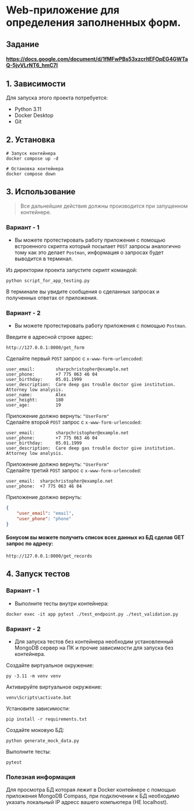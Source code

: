# Web-приложение для определения заполненных форм.

## Задание
#### https://docs.google.com/document/d/1fMFwPBs53xzcrltEFOpEG4GWTaQ-5jvVLrNT6_hmC7I

## 1. Зависимости
Для запуска этого проекта потребуется:
- Python 3.11
- Docker Desktop
- Git

## 2. Установка
```shell script
# Запуск контейнера
docker compose up -d

# Остановка контейнера
docker compose down
```

## 3. Использование
> Все дальнейшие действия должны производится при запущенном контейнере.

### Вариант - 1
- Вы можете протестировать работу приложения с помощью встроенного скрипта который посылает `POST` запросы аналогично тому как это делает `Postman`, информация о запросах будет выводится в терминал.

Из директории проекта запустите скрипт командой:
```shell script
python script_for_app_testing.py
```
В терминале вы увидите сообщения о сделанных запросах и полученных ответах от приложения.

### Вариант - 2
- Вы можете протестировать работу приложения с помощью `Postman`.

Введите в адресной строке адрес:
```
http://127.0.0.1:8000/get_form
```

Сделайте первый `POST` запрос с `x-www-form-urlencoded`:
```
user_email:        sharpchristopher@example.net
user_phone:        +7 775 063 46 04
user_birthday:     05.01.1999
user_description:  Care deep gas trouble doctor give institution. Attorney low analysis.
user_name:         Alex
user_height:       180
user_age:          19
```
Приложение должно вернуть: `"UserForm"`
<br/>
Сделайте второй `POST` запрос с `x-www-form-urlencoded`:
```
user_email:        sharpchristopher@example.net
user_phone:        +7 775 063 46 04
user_birthday:     05.01.1999
user_description:  Care deep gas trouble doctor give institution. Attorney low analysis.
```
Приложение должно вернуть: `"UserForm"`
<br/>
Сделайте третий `POST` запрос с `x-www-form-urlencoded`:
```
user_email:  sharpchristopher@example.net
user_phone:  +7 775 063 46 04
```
Приложение должно вернуть:
```json
{
    "user_email": "email",
    "user_phone": "phone"
}
```

#### Бонусом вы можете получить список всех данных из БД сделав GET запрос по адресу:
```
http://127.0.0.1:8000/get_records
```

## 4. Запуск тестов
### Вариант - 1
- Выполните тесты внутри контейнера:
```
docker exec -it app pytest ./test_endpoint.py ./test_validation.py
```
### Вариант - 2
- Для запуска тестов без контейнера необходим установленный MongoDB сервер на ПК и прочие зависимости для запуска без контейнера.

Создайте виртуальное окружение:
```
py -3.11 -m venv venv
```
Активируйте виртуальное окружение:
```
venv\Scripts\activate.bat
```
Установите зависимости:
```
pip install -r requirements.txt
```
Создайте моковую БД:
```
python generate_mock_data.py
```
Выполните тесты:
```
pytest
```

### Полезная информация
Для просмотра БД которая лежит в Docker контейнере с помощью приложения MongoDB Compass, при подключении к БД необходимо указать локальный IP адресс вашего компьютера (НЕ localhost).
